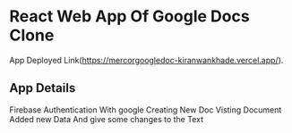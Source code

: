 # React Web App Of Google Docs Clone

App Deployed Link(https://mercorgoogledoc-kiranwankhade.vercel.app/).

## App Details
Firebase Authentication With google 
Creating New Doc 
Visting Document 
Added new Data And give some changes to the Text
